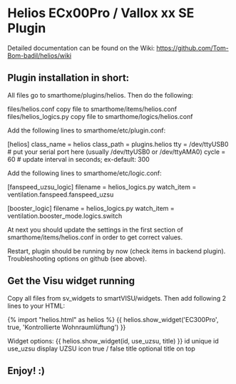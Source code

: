 # Helios ECx00Pro / Vallox xx SE Plugin

Detailed documentation can be found on the Wiki:
https://github.com/Tom-Bom-badil/helios/wiki


Plugin installation in short:
-----------------------------

All files go to smarthome/plugins/helios. Then do the following:

files/helios.conf         copy file to smarthome/items/helios.conf
files/helios_logics.py    copy file to smarthome/logics/helios.conf

Add the following lines to smarthome/etc/plugin.conf:

[helios]
    class_name = helios
    class_path = plugins.helios
    tty = /dev/ttyUSB0    # put your serial port here (usually /dev/ttyUSB0 or /dev/ttyAMA0)
    cycle = 60            # update interval in seconds; ex-default: 300

Add the following lines to smarthome/etc/logic.conf:

[fanspeed_uzsu_logic]
    filename = helios_logics.py
    watch_item = ventilation.fanspeed.fanspeed_uzsu

[booster_logic]
    filename = helios_logics.py 
    watch_item = ventilation.booster_mode.logics.switch 
    

At next you should update the settings in the first section of smarthome/items/helios.conf
in order to get correct values.

Restart, plugin should be running by now (check items in backend plugin).
Troubleshooting options on github (see above).

Get the Visu widget running
---------------------------
Copy all files from sv_widgets to smartVISU/widgets. Then add following 2 lines to your HTML:

{% import "helios.html" as helios %}
{{ helios.show_widget('EC300Pro', true, 'Kontrollierte Wohnraumlüftung') }}


Widget options:
{{ helios.show_widget(id, use_uzsu, title) }}
id          unique id
use_uzsu    display UZSU icon true / false
title       optional title on top


Enjoy! :)
---------
